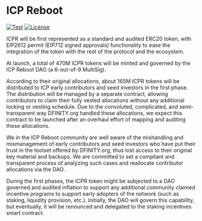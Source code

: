 # ICP Reboot

[![Test](https://github.com/icpReboot/contracts/actions/workflows/workflow.yml/badge.svg)](https://github.com/icpReboot/contracts/actions/workflows/workflow.yml)
[![License](https://img.shields.io/github/license/icpReboot/contracts?style=flat-square)](https://github.com/icpReboot/contracts/blob/master/LICENSE)

ICPR will be first represented as a standard and audited ERC20 token, with EIP2612 permit (EIP712 signed approvals) functionality to ease the integration of the token with the rest of the protocol and the ecosystem.

At launch, a total of 470M ICPR tokens will be minted and governed by the ICP Reboot DAO (a 6-out-of-9 MultiSig).

According to their original allocations, about 165M ICPR tokens will be distributed to ICP early contributors and seed investors in the first phase. The distribution will be managed by a separate contract, allowing contributors to claim their fully vested allocations without any additional locking or vesting schedule. Due to the convoluted, complicated, and semi-transparent way DFINITY.org handled these allocations, we expect this contract to be launched after an overhaul effort of mapping and auditing these allocations.

We in the ICP Reboot community are well aware of the mishandling and mismanagement of early contributors and seed investors who have put their trust in the toolset offered by DFINITY.org, thus lost access to their original key material and backups. We are committed to set a compliant and transparent process of analyzing such cases and reallocate contributor allocations via the DAO.

During the first phases, the ICPR token might be subjected to a DAO governed and audited inflation to support any additional community claimed incentive programs to support early adopters of the network (such as staking, liquidity provision, etc.). Initially, the DAO will govern this capability, but eventually, it will be renounced and delegated to the staking incentives smart contract.

